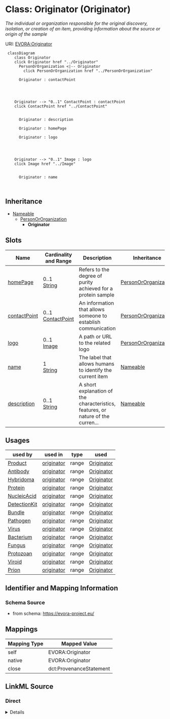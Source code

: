 

# Class: Originator (Originator)


_The individual or organization responsible for the original discovery, isolation, or creation of an item, providing information about the source or origin of the sample_





URI: [EVORA:Originator](https://evora-project.eu/Originator)






```mermaid
 classDiagram
    class Originator
    click Originator href "../Originator"
      PersonOrOrganization <|-- Originator
        click PersonOrOrganization href "../PersonOrOrganization"
      
      Originator : contactPoint
        
          
    
    
    Originator --> "0..1" ContactPoint : contactPoint
    click ContactPoint href "../ContactPoint"

        
      Originator : description
        
      Originator : homePage
        
      Originator : logo
        
          
    
    
    Originator --> "0..1" Image : logo
    click Image href "../Image"

        
      Originator : name
        
      
```





## Inheritance
* [Nameable](Nameable.md)
    * [PersonOrOrganization](PersonOrOrganization.md)
        * **Originator**



## Slots

| Name | Cardinality and Range | Description | Inheritance |
| ---  | --- | --- | --- |
| [homePage](homePage.md) | 0..1 <br/> [String](String.md) | Refers to the degree of purity achieved for a protein sample | [PersonOrOrganization](PersonOrOrganization.md) |
| [contactPoint](contactPoint.md) | 0..1 <br/> [ContactPoint](ContactPoint.md) | An information that allows someone to establish communication | [PersonOrOrganization](PersonOrOrganization.md) |
| [logo](logo.md) | 0..1 <br/> [Image](Image.md) | A path or URL to the related logo | [PersonOrOrganization](PersonOrOrganization.md) |
| [name](name.md) | 1 <br/> [String](String.md) | The label that allows humans to identify the current item | [Nameable](Nameable.md) |
| [description](description.md) | 0..1 <br/> [String](String.md) | A short explanation of the characteristics, features, or nature of the curren... | [Nameable](Nameable.md) |





## Usages

| used by | used in | type | used |
| ---  | --- | --- | --- |
| [Product](Product.md) | [originator](originator.md) | range | [Originator](Originator.md) |
| [Antibody](Antibody.md) | [originator](originator.md) | range | [Originator](Originator.md) |
| [Hybridoma](Hybridoma.md) | [originator](originator.md) | range | [Originator](Originator.md) |
| [Protein](Protein.md) | [originator](originator.md) | range | [Originator](Originator.md) |
| [NucleicAcid](NucleicAcid.md) | [originator](originator.md) | range | [Originator](Originator.md) |
| [DetectionKit](DetectionKit.md) | [originator](originator.md) | range | [Originator](Originator.md) |
| [Bundle](Bundle.md) | [originator](originator.md) | range | [Originator](Originator.md) |
| [Pathogen](Pathogen.md) | [originator](originator.md) | range | [Originator](Originator.md) |
| [Virus](Virus.md) | [originator](originator.md) | range | [Originator](Originator.md) |
| [Bacterium](Bacterium.md) | [originator](originator.md) | range | [Originator](Originator.md) |
| [Fungus](Fungus.md) | [originator](originator.md) | range | [Originator](Originator.md) |
| [Protozoan](Protozoan.md) | [originator](originator.md) | range | [Originator](Originator.md) |
| [Viroid](Viroid.md) | [originator](originator.md) | range | [Originator](Originator.md) |
| [Prion](Prion.md) | [originator](originator.md) | range | [Originator](Originator.md) |






## Identifier and Mapping Information







### Schema Source


* from schema: https://evora-project.eu/




## Mappings

| Mapping Type | Mapped Value |
| ---  | ---  |
| self | EVORA:Originator |
| native | EVORA:Originator |
| close | dct:ProvenanceStatement |







## LinkML Source

<!-- TODO: investigate https://stackoverflow.com/questions/37606292/how-to-create-tabbed-code-blocks-in-mkdocs-or-sphinx -->

### Direct

<details>
```yaml
name: Originator
description: The individual or organization responsible for the original discovery,
  isolation, or creation of an item, providing information about the source or origin
  of the sample
title: Originator
from_schema: https://evora-project.eu/
close_mappings:
- dct:ProvenanceStatement
is_a: PersonOrOrganization

```
</details>

### Induced

<details>
```yaml
name: Originator
description: The individual or organization responsible for the original discovery,
  isolation, or creation of an item, providing information about the source or origin
  of the sample
title: Originator
from_schema: https://evora-project.eu/
close_mappings:
- dct:ProvenanceStatement
is_a: PersonOrOrganization
attributes:
  homePage:
    name: homePage
    description: Refers to the degree of purity achieved for a protein sample. Possible
      values include ">95%" (the protein is highly purified, with more than 95% purity)
      and "Unpurified expression host lysate or partly purified protein" (the protein
      is either unpurified and present in the host cell lysate or only partially purified).
    title: home page
    from_schema: https://evora-project.eu/
    rank: 1000
    alias: homePage
    owner: Originator
    domain_of:
    - PersonOrOrganization
    range: string
    required: false
    multivalued: false
  contactPoint:
    name: contactPoint
    description: An information that allows someone to establish communication
    title: contact point
    from_schema: https://evora-project.eu/
    exact_mappings:
    - dcat:contactPoint
    rank: 1000
    alias: contactPoint
    owner: Originator
    domain_of:
    - PersonOrOrganization
    - ProductOrService
    range: ContactPoint
    required: false
    multivalued: false
  logo:
    name: logo
    description: A path or URL to the related logo
    title: logo
    from_schema: https://evora-project.eu/
    rank: 1000
    alias: logo
    owner: Originator
    domain_of:
    - PersonOrOrganization
    - License
    - Certification
    range: Image
    required: false
    multivalued: false
  name:
    name: name
    description: The label that allows humans to identify the current item
    title: name
    comments:
    - 'The title of the item should be as short and descriptive as possible. E.g.
      for virus products it should basically be based on the following Pattern:

      "Virus name", "virus host type", "collection year", "country of collection"
      ex "suspected epidemiological origin", "genotype", "strain", "variant name or
      specific feature"'
    from_schema: https://evora-project.eu/
    exact_mappings:
    - dct:title
    close_mappings:
    - rdfs:label
    rank: 1000
    alias: name
    owner: Originator
    domain_of:
    - Nameable
    range: string
    required: true
    multivalued: false
  description:
    name: description
    description: A short explanation of the characteristics, features, or nature of
      the current item
    title: description
    comments:
    - 'Describe this item in few lines. This description will serve as a summary to
      present the item.

      '
    from_schema: https://evora-project.eu/
    exact_mappings:
    - dct:description
    rank: 1000
    alias: description
    owner: Originator
    domain_of:
    - Nameable
    range: string
    required: false
    multivalued: false

```
</details>